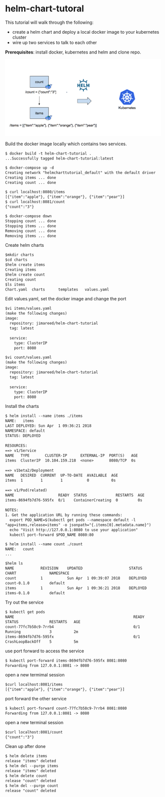 # helm-chart-tutoral

This tutorial will walk through the following:
- create a helm chart and deploy a local docker image to your kubernetes cluster
- wire up two services to talk to each other

**Prerequisites**: install docker, kubernetes and helm and clone repo.

![Docker Compose To Helm](./tutorial.png)


Build the docker image locally which contains two services.
```
$ docker build -t helm-chart-tutorial .
...Successfully tagged helm-chart-tutorial:latest
```
```
$ docker-compose up -d
Creating network "helmcharttutorial_default" with the default driver
Creating items ... done
Creating count ... done
```
```
$ curl localhost:8080/items
[{"item":"apple"}, {"item":"orange"}, {"item":"pear"}]
$ curl localhost:8081/count
{"count":"3"}
```
```
$ docker-compose down
Stopping count ... done
Stopping items ... done
Removing count ... done
Removing items ... done
```

Create helm charts
```
$mkdir charts
$cd charts
$helm create items
Creating items
$helm create count
Creating count
$ls items
Chart.yaml	charts		templates	values.yaml
```

Edit values.yaml, set the docker image and change the port
```
$vi items/values.yaml
(make the following changes)
image:
  repository: jimareed/helm-chart-tutorial
  tag: latest

  service:
    type: ClusterIP
    port: 8080  
```
```
$vi count/values.yaml
(make the following changes)
image:
  repository: jimareed/helm-chart-tutorial
  tag: latest

  service:
    type: ClusterIP
    port: 8080  
```

Install the charts
```
$ helm install --name items ./items
NAME:   items
LAST DEPLOYED: Sun Apr  1 09:36:21 2018
NAMESPACE: default
STATUS: DEPLOYED

RESOURCES:
==> v1/Service
NAME   TYPE       CLUSTER-IP      EXTERNAL-IP  PORT(S)   AGE
items  ClusterIP  10.104.159.218  <none>       8080/TCP  0s

==> v1beta2/Deployment
NAME   DESIRED  CURRENT  UP-TO-DATE  AVAILABLE  AGE
items  1        1        1           0          0s

==> v1/Pod(related)
NAME                    READY  STATUS             RESTARTS  AGE
items-8694fb7d76-595fx  0/1    ContainerCreating  0         0s

NOTES:
1. Get the application URL by running these commands:
  export POD_NAME=$(kubectl get pods --namespace default -l "app=items,release=items" -o jsonpath="{.items[0].metadata.name}")
  echo "Visit http://127.0.0.1:8080 to use your application"
  kubectl port-forward $POD_NAME 8080:80
```
```
$ helm install --name count ./count
NAME:   count
...

```
```
$helm ls
NAME         	REVISION	UPDATED                 	STATUS  	CHART              	NAMESPACE
count        	1       	Sun Apr  1 09:39:07 2018	DEPLOYED	count-0.1.0        	default  
items        	1       	Sun Apr  1 09:36:21 2018	DEPLOYED	items-0.1.0        	default  
```

Try out the service
```
$ kubectl get pods
NAME                                                      READY     STATUS              RESTARTS   AGE
count-77fc7b58c9-7rrb4                                    0/1       Running             3          2m
items-8694fb7d76-595fx                                    0/1       CrashLoopBackOff    5          5m
```
use port forward to access the service
```
$ kubectl port-forward items-8694fb7d76-595fx 8081:8080
Forwarding from 127.0.0.1:8081 -> 8080
```
open a new termimal session
```
$curl localhost:8081/items
[{"item":"apple"}, {"item":"orange"}, {"item":"pear"}]
```
port forward the other service
```
$ kubectl port-forward count-77fc7b58c9-7rrb4 8081:8080
Forwarding from 127.0.0.1:8081 -> 8080
```
open a new terminal session
```
$curl localhost:8081/count
{"count":"3"}
```

Clean up after done
```
$ helm delete items
release "items" deleted
$ helm del --purge items
release "items" deleted
$ helm delete count
release "count" deleted
$ helm del --purge count
release "count" deleted
```
